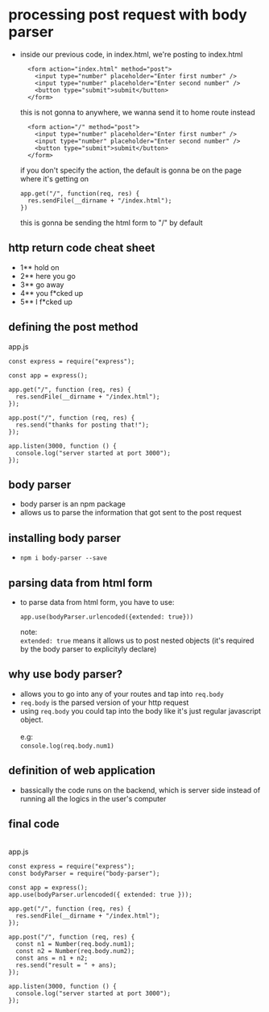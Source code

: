 # processing post request with body parser

- inside our previous code, in index.html, we're posting to index.html
  ```
    <form action="index.html" method="post">
      <input type="number" placeholder="Enter first number" />
      <input type="number" placeholder="Enter second number" />
      <button type="submit">submit</button>
    </form>
  ```
  this is not gonna to anywhere, we wanna send it to home route instead
  ```
    <form action="/" method="post">
      <input type="number" placeholder="Enter first number" />
      <input type="number" placeholder="Enter second number" />
      <button type="submit">submit</button>
    </form>
  ```
  if you don't specify the action, the default is gonna be on
  the page where it's getting on
  ```
  app.get("/", function(req, res) {
    res.sendFile(__dirname + "/index.html");
  })
  ```
  this is gonna be sending the html form to "/" by default

## http return code cheat sheet

- 1\*\* hold on
- 2\*\* here you go
- 3\*\* go away
- 4\*\* you f\*cked up
- 5\*\* I f\*cked up

## defining the post method

app.js

```
const express = require("express");

const app = express();

app.get("/", function (req, res) {
  res.sendFile(__dirname + "/index.html");
});

app.post("/", function (req, res) {
  res.send("thanks for posting that!");
});

app.listen(3000, function () {
  console.log("server started at port 3000");
});
```

## body parser

- body parser is an npm package
- allows us to parse the information that got sent to the post request

## installing body parser

- <code>npm i body-parser --save</code>

## parsing data from html form

- to parse data from html form, you have to use:
  <br>
  ```
  app.use(bodyParser.urlencoded({extended: true}))
  ```
  note:
  <br>
  <code>extended: true</code> means it allows us to post nested objects (it's required by the body parser to explicityly declare)

## why use body parser?

- allows you to go into any of your routes
  and tap into <code>req.body</code>
- <code>req.body</code> is the parsed version of your http request
- using <code>req.body</code> you could tap into the body like it's just regular javascript object.
  <br><br>
  e.g:
  <br>
  <code>console.log(req.body.num1)</code>

## definition of web application

- bassically the code runs on the backend, which is server side instead of running all the logics in the user's computer

## final code

<br>
app.js

```
const express = require("express");
const bodyParser = require("body-parser");

const app = express();
app.use(bodyParser.urlencoded({ extended: true }));

app.get("/", function (req, res) {
  res.sendFile(__dirname + "/index.html");
});

app.post("/", function (req, res) {
  const n1 = Number(req.body.num1);
  const n2 = Number(req.body.num2);
  const ans = n1 + n2;
  res.send("result = " + ans);
});

app.listen(3000, function () {
  console.log("server started at port 3000");
});
```
